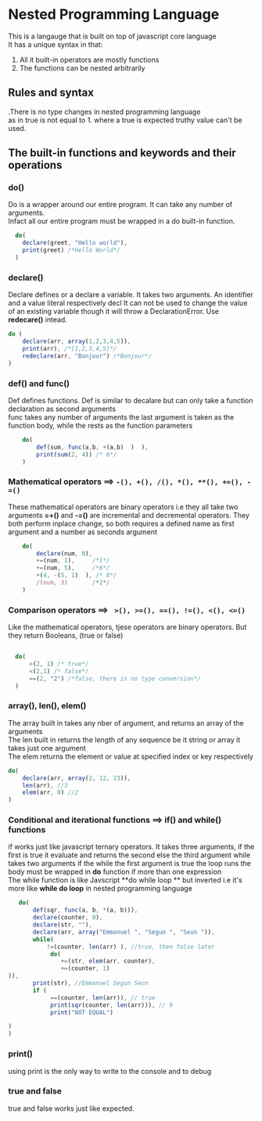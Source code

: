 # Nested Programming Language

This is a langauge that is built on top of javascript core language  
It has a unique syntax in that:
1. All it built-in operators are mostly functions
2. The functions can be nested arbitrarily
## Rules and syntax
.There is no type changes in nested programming language  
as in true is not equal to 1. where a true is expected truthy value can't be used.  


## The built-in functions and keywords and their operations

### do()
Do is a wrapper around our entire program. It can take any number of arguments.  
Infact all our entire program must be wrapped  in a do built-in function.

```js
  do(
  	declare(greet, "Hello world"),
  	print(greet) /*Hello World*/
  )
```
### declare()
Declare defines or a declare a variable. It takes two arguments. An identifier and a value literal respectively  decl
It can not be used to change the value of an existing variable though it will throw a DeclarationError. Use **redecare()** intead.
```js
do (
	declare(arr, array(1,2,3,4,5)),
	print(arr), /*[1,2,3,4,5]*/
	redeclare(arr, "Bonjour") /*Bonjour*/
)
```
### def() and func()
Def defines functions. Def is similar to decalare but can only take a function declaration as second arguments  
func takes any number of arguments the last argument is taken as the function body, while the rests as the function parameters
```js
    do(
    	def(sum, func(a,b, +(a,b)  )  ),
    	print(sum(2, 4)) /* 6*/
    )
```
### Mathematical operators ==> <code>-(), +(), /(), *(), **(), +=(), -=()</code>
These mathematical operators are binary operators i.e they all take two arguments
**=+()** and **-=()** are incremental and decremental operators. They both perform inplace change, so both requires a defined name as first argument and a number as seconds argument
```js
    do(
        declare(num, 0),
        +=(num, 1),     /*1*/
        +=(num, 5),     /*6*/
        +(4, -(5, 1)  ), /* 8*/
        /(num, 3)       /*2*/
    )
```
### Comparison operators ==>  <code> >(), >=(), ==(), !=(), <(), <=() </code>
Like the mathematical operators, tjese operators are binary operators. But they return Booleans, (true or false)
```js

  do(
      >(2, 1) /* true*/
      <(2,1) /* false*/
      ==(2, "2") /*false, there is no type conversion*/
  )
```
### array(), len(), elem() 
The array built in takes any nber of argument, and returns an array of the arguments  
The len built in returns the length of any sequence be it string or array it takes just one argument  
The elem returns the element or value at specified index or key respectively
 ```js
 do(
     declare(arr, array(2, 12, 23)),
     len(arr), //3
     elem(arr, 0) //2
)
```
### Conditional and iterational functions ==> if() and while() functions  
if works just like javascript ternary operators. It takes three arguments, if the first is true it evaluate and returns the second else the third argument
while takes two arguments if the while the first argument is true the loop runs the body must be wrapped in **do** function if more than one expression   
The while function is like Javscript **do while loop ** but inverted i.e it's more like **while do loop** in nested programming language
```js
   do(
       def(sqr, func(a, b, *(a, b))),
       declare(counter, 0),
       declare(str, ""),
       declare(arr, array("Emmanuel ", "Segun ", "Seun ")),
       while(
           !=(counter, len(arr) ), //true, then false later
            do(
               +=(str, elem(arr, counter),
               +=(counter, 1)
)),
       print(str), //Emmanuel Segun Seun
       if (
            ==(counter, len(arr)), // true
            print(sqr(counter, len(arr))), // 9
            print("NOT EQUAL")

)
)
```
### print()
using print is the only way to write to the console and to debug 
### true and false
true and false works just like expected.
